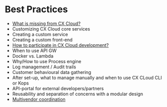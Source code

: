 # Best Practices

* [What is missing from CX Cloud?](what-is-missing.md)
* Customizing CX Cloud core services
* Creating a custom service 
* Creating a custom front-end
* [How to participate in CX Cloud development?](how-to-participate.md)
* When to use API GW
* Docker vs. Lambda
* Why/How to use Process engine
* Log management / Audit trails
* Customer behavioural data gathering
* After set-up, what to manage manually and when to use CX CLoud CLI or Kops
* API-portal for external developers/partners
* Reusability and separation of concerns with a modular design
* [Multivendor coordination](multivendor-coordination.md)

